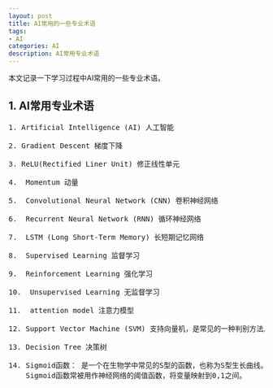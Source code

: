 ```yaml
---
layout: post
title: AI常用的一些专业术语
tags:
- AI
categories: AI
description: AI常用专业术语
---
```



本文记录一下学习过程中AI常用的一些专业术语。

<!-- more -->

## 1. AI常用专业术语
<pre>
1. Artificial Intelligence (AI) 人工智能

2. Gradient Descent 梯度下降

3. ReLU(Rectified Liner Unit) 修正线性单元

4.  Momentum 动量

5.  Convolutional Neural Network (CNN) 卷积神经网络

6.  Recurrent Neural Network (RNN) 循环神经网络

7.  LSTM (Long Short-Term Memory) 长短期记忆网络

8.  Supervised Learning 监督学习

9.  Reinforcement Learning 强化学习

10.  Unsupervised Learning 无监督学习

11.  attention model 注意力模型

12. Support Vector Machine (SVM) 支持向量机，是常见的一种判别方法。在机器学习领域，是一个有监督的学习模型，通常用来进行模式识别、分类以及回归分析。

13. Decision Tree 决策树

14. Sigmoid函数： 是一个在生物学中常见的S型的函数，也称为S型生长曲线。在信息科学中，由于其单增以及反函数单增等性质，
    Sigmoid函数常被用作神经网络的阈值函数，将变量映射到0,1之间。


</pre>



<br />
<br />
<br />


